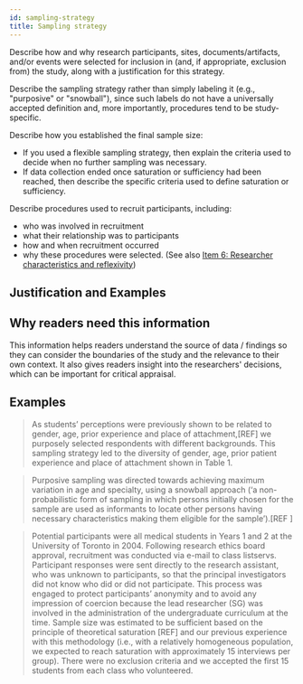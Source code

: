 ```yaml
---
id: sampling-strategy
title: Sampling strategy
---
```

Describe how and why research participants, sites, documents/artifacts, and/or events were selected for inclusion in (and, if appropriate, exclusion from) the study, along with a justification for this strategy.

Describe the sampling strategy rather than simply labeling it (e.g., "purposive" or "snowball"), since such labels do not have a universally accepted definition and, more importantly, procedures tend to be study- specific.
<!-- #TODO: null case for sampling strategy -->

Describe how you established the final sample size:

* If you used a flexible sampling strategy, then explain the criteria used to decide when no further sampling was necessary.
* If data collection ended once saturation or sufficiency had been reached, then describe the specific criteria used to define saturation or sufficiency.
<!-- #TODO: null case for sample size-->
<!-- #TODO definition of sampling implies design judgement  -->

Describe procedures used to recruit participants, including:

* who was involved in recruitment
* what their relationship was to participants
* how and when recruitment occurred
* why these procedures were selected. (See also [Item 6: Researcher characteristics and reflexivity](./#researcher-characteristics-and-reflexivity))

## Justification and Examples 

## Why readers need this information

This information helps readers understand the source of data / findings so they can consider the boundaries of the study and the relevance to their own context. It also gives readers insight into the researchers' decisions, which can be important for critical appraisal.

## Examples

> As students’ perceptions were previously shown to be related to gender, age, prior experience and place of attachment,[REF] we purposely selected respondents with different backgrounds. This sampling strategy led to the diversity of gender, age, prior patient experience and place of attachment shown in Table 1.

> Purposive sampling was directed towards achieving maximum variation in age and specialty, using a snowball approach (‘a non-probabilistic form of sampling in which persons initially chosen for the sample are used as informants to locate other persons having necessary characteristics making them eligible for the sample’).[REF ]

> Potential participants were all medical students in Years 1 and 2 at the University of Toronto in 2004. Following research ethics board approval, recruitment was conducted via e-mail to class listservs. Participant responses were sent directly to the research assistant, who was unknown to participants, so that the principal investigators did not know who did or did not participate. This process was engaged to protect participants’ anonymity and to avoid any impression of coercion because the lead researcher (SG) was involved in the administration of the undergraduate curriculum at the time. Sample size was estimated to be sufficient based on the principle of theoretical saturation [REF] and our previous experience with this methodology (i.e., with a relatively homogeneous population, we expected to reach saturation with approximately 15 interviews per group). There were no exclusion criteria and we accepted the first 15 students from each class who volunteered.
